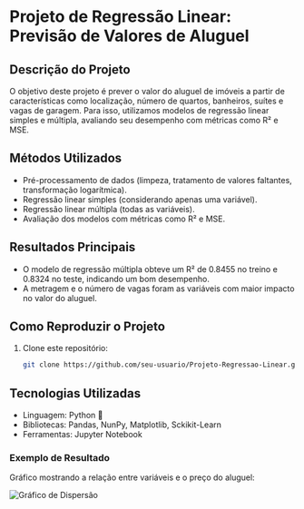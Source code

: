 # Projeto de Regressão Linear: Previsão de Valores de Aluguel

## Descrição do Projeto
O objetivo deste projeto é prever o valor do aluguel de imóveis a partir de características como localização, número de quartos, banheiros, suítes e vagas de garagem. Para isso, utilizamos modelos de regressão linear simples e múltipla, avaliando seu desempenho com métricas como R² e MSE.

## Métodos Utilizados
- Pré-processamento de dados (limpeza, tratamento de valores faltantes, transformação logarítmica).
- Regressão linear simples (considerando apenas uma variável).
- Regressão linear múltipla (todas as variáveis).
- Avaliação dos modelos com métricas como R² e MSE.

## Resultados Principais
- O modelo de regressão múltipla obteve um R² de 0.8455 no treino e 0.8324 no teste, indicando um bom desempenho.
- A metragem e o número de vagas foram as variáveis com maior impacto no valor do aluguel.

## Como Reproduzir o Projeto
1. Clone este repositório:
   ```bash
   git clone https://github.com/seu-usuario/Projeto-Regressao-Linear.git

## Tecnologias Utilizadas
- Linguagem: Python  🐍
- Bibliotecas: Pandas, NunPy, Matplotlib, Sckikit-Learn
- Ferramentas: Jupyter Notebook

### Exemplo de Resultado  
Gráfico mostrando a relação entre variáveis e o preço do aluguel:  

![Gráfico de Dispersão]("C:/Users/Portaria2/Pictures/download.png")
